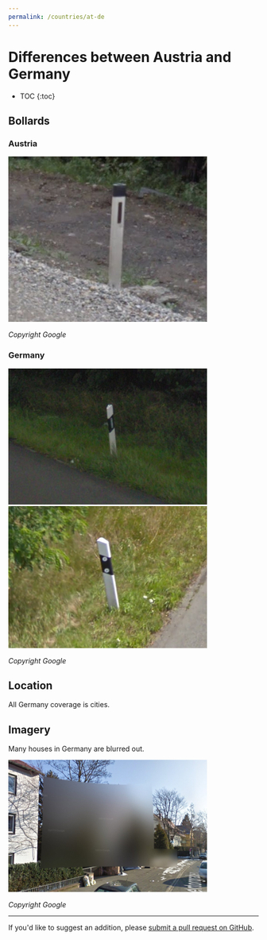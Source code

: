 ```yaml
---
permalink: /countries/at-de
---
```


# Differences between Austria and Germany

* TOC
{:toc}

## Bollards

### Austria

![](at-bollard.png)

_Copyright Google_

### Germany

![](de-bollard-front.png)
![](de-bollard-rear.png)

_Copyright Google_

## Location

All Germany coverage is cities.

## Imagery

Many houses in Germany are blurred out.

![](de-house.png)

_Copyright Google_

---

If you'd like to suggest an addition, please [submit a pull request on GitHub](https://github.com/ntzm/geo-stats/edit/master/docs/countries/at-de/index.md).
